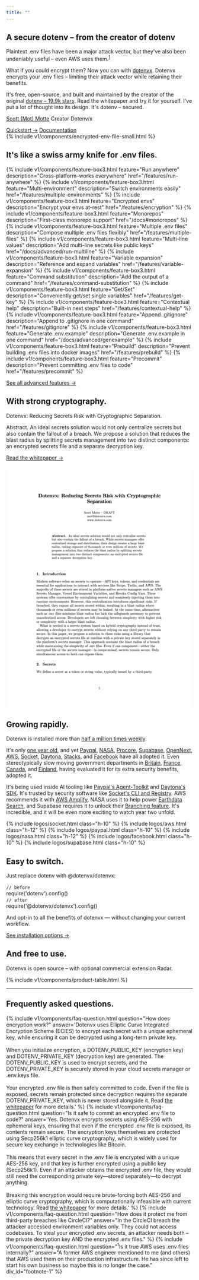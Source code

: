 ```yaml
---
title: ""
---
```


<section class="w-full max-w-2xl mx-auto px-6 mt-12 md:mt-20 flex flex-col gap-4">
  <h1 class="font-extrabold text-2xl text-zinc-950 dark:text-zinc-50 text-center">A secure dotenv – from the creator of dotenv</h1>
  <p class="text-justify">Plaintext .env files have been a major attack vector, but they've also been undeniably useful – even AWS uses them.<sup><a href="#footnote-1">1</a></sup></p>
  <p class="text-justify"><span class="font-bold">What if you could encrypt them?</span> Now you can with <a href="https://github.com/dotenvx/dotenvx">dotenvx</a>. Dotenvx encrypts your .env files – limiting their attack vector while retaining their benefits.</p>
  <p class="text-justify">It's free, open-source, and built and maintained by the creator of the original <a class="whitespace-nowrap" href="https://github.com/motdotla/dotenv">dotenv – 19.9k stars</a>. Read the whitepaper and try it for yourself. I've put a lot of thought into its design. It's dotenv – secured.</p>
  <p class="text-center sm:text-right flex flex-col -space-y-1">
    <a class="font-bold" href="mailto:scott@dotenvx.com">Scott (Mot) Motte</a>
    <span class="italic">Creator Dotenv/x</span>
  </p>

  <div class="flex flex-row gap-4 justify-center my-6">
    <a class="btn-submit" href="/docs/quickstart">Quickstart &rarr;</a>
    <a class="btn" href="/docs">Documentation</a>
  </div>

  <div class="">
    {% include v1/components/encrypted-env-file-small.html %}
  </div>
</section>

<section class="w-full max-w-2xl mx-auto px-6 mt-12 md:mt-20 flex flex-col gap-4">
  <h2 class="font-bold text-xl text-zinc-950 dark:text-zinc-50">It's like a swiss army knife for .env files.</h2>
  <div class="grid grid-cols-1 sm:grid-cols-2 gap-4">
    {% include v1/components/feature-box3.html feature="Run anywhere" description="Cross-platform–works everywhere" href="/features/run-anywhere" %}
    {% include v1/components/feature-box3.html feature="Multi-environment" description="Switch environments easily" href="/features/multiple-environments" %}
    {% include v1/components/feature-box3.html feature="Encrypted envs" description="Encrypt your envs at-rest" href="/features/encryption" %}
    {% include v1/components/feature-box3.html feature="Monorepos" description="First-class monorepo support" href="/docs#monorepos" %}
    {% include v1/components/feature-box3.html feature="Multiple .env files" description="Compose multiple .env files flexibly" href="/features/multiple-files" %}
    {% include v1/components/feature-box3.html feature="Multi-line values" description="Add multi-line secrets like public keys" href="/docs/advanced/run-multiline" %}
    {% include v1/components/feature-box3.html feature="Variable expansion" description="Reference and expand variables" href="/features/variable-expansion" %}
    {% include v1/components/feature-box3.html feature="Command substitution" description="Add the output of a command" href="/features/command-substitution" %}
    {% include v1/components/feature-box3.html feature="Get/Set" description="Conveniently get/set single variables" href="/features/get-key" %}
    {% include v1/components/feature-box3.html feature="Contextual help" description="Built-in next steps" href="/features/contextual-help" %}
    {% include v1/components/feature-box3.html feature="Append .gitignore" description="Append to .gitignore in one command" href="/features/gitignore" %}
    {% include v1/components/feature-box3.html feature="Generate .env.example" description="Generate .env.example in one command" href="/docs/advanced/genexample" %}
    {% include v1/components/feature-box3.html feature="Prebuild" description="Prevent building .env files into docker images" href="/features/prebuild" %}
    {% include v1/components/feature-box3.html feature="Precommit" description="Prevent committing .env files to code" href="/features/precommit" %}
  </div>
  <p><a href="/docs/advanced">See all advanced features &rarr;</a></p>
</section>

<section class="w-full max-w-2xl mx-auto px-6 mt-12 md:mt-20 flex flex-col gap-4">
  <h2 class="font-bold text-xl text-zinc-950 dark:text-zinc-50">With strong cryptography.</h2>
  <div class="flex gap-8">
    <div class="basis-2/3 flex flex-col gap-4">
      <p class="font-serif">Dotenvx: Reducing Secrets Risk with Cryptographic Separation.</p>
      <p class="font-serif"><span class="italic">Abstract.</span> An ideal secrets solution would not only centralize secrets but also contain the fallout of a breach. We propose a solution that reduces the blast radius by splitting secrets management into two distinct components: an encrypted secrets file and a separate decryption key.</p>
      <p><a target="_blank" href="/dotenvx.pdf?v={{ site.time | date: '%Y%m%d%H%M%S' }}">Read the whitepaper &rarr;</a></p>
    </div>
    <div class="basis-1/3">
      <a target="_blank" href="/dotenvx.pdf?v={{ site.time | date: '%Y%m%d%H%M%S' }}" class="cursor-pointer min-w-0 w-full block border-2 border-zinc-200 dark:hover:border-[#ecd53f] hover:border-blue-500">
        <img src="/assets/img/whitepaper-thumb.png" class="w-[700px] aspect-[8.5/11] max-w-full max-h-screen border-0 mx-auto"/>
      </a>
    </div>
  </div>
</section>

<section class="w-full max-w-2xl mx-auto px-6 mt-12 md:mt-20 flex flex-col gap-4">
  <h2 class="font-bold text-xl text-zinc-950 dark:text-zinc-50">Growing rapidly.</h2>
  <p>
    Dotenvx is installed more than <a href="http://npmjs.com/@dotenvx/dotenvx">half a million times weekly</a>.
  </p>
  <p>
    It's only <a href="https://dotenvx.com/blog/2024/06/24/dotenvx-next-generation-config-management.html">one year old</a>, and yet <a href="https://paypal.com">Paypal</a>, <a href="https://www.nasa.gov/">NASA</a>, <a href="https://procore.com">Procore</a>, <a href="https://supabase.com">Supabase</a>, <a href="https://opennext.js.org/">OpenNext</a>, <a href="https://aws.amazon.com">AWS</a>, <a href="https://socket.dev">Socket</a>, <a href="https://daytona.io">Daytona</a>, <a href="https://stacks.co">Stacks</a>, and <a href="https://facebook.com">Facebook</a> have all adopted it. Even stereotypically slow moving government departments in <a href="https://www.gov.uk/government/organisations/hm-courts-and-tribunals-service">Britain</a>, <a href="https://www.numerique.gouv.fr/">France</a>, <a href="https://github.com/bcgov">Canada</a>, and <a href="https://www.hel.fi/fi">Finland</a>, having evaluated it for its extra security benefits, adopted it.
  </p>
  <p>
    It's being used inside AI tooling like <a href="https://github.com/paypal/agent-toolkit">Paypal's Agent-Toolkit</a> and <a href="https://www.daytona.io/docs/typescript-sdk/">Daytona's SDK</a>. It's trusted by security software like <a href="https://github.com/SocketDev/socket-cli">Socket's CLI and Registry</a>. AWS recommends it with <a
      href="https://docs.amplify.aws/react/deploy-and-host/fullstack-branching/secrets-and-vars/#local-environment-2">AWS Amplify</a>, NASA uses it to help power <a href="https://github.com/nasa/earthdata-search">Earthdata Search</a>, and Supabase requires it to unlock their <a href="https://supabase.com/docs/guides/deployment/branching#using-dotenvx-for-git-based-workflow">Branching feature</a>. It's incredible, and it will be even more exciting to watch year two unfold.
  </p>
  <div class="md:py-0 rounded-lg overflow-hidden">
    <div class="flex gap-5 lg:gap-10 items-center justify-center">
      {% include logos/socket.html class="h-10" %}
      {% include logos/aws.html class="h-12" %}
      {% include logos/paypal.html class="h-10" %}
      {% include logos/nasa.html class="h-12" %}
      {% include logos/facebook.html class="h-10" %}
      {% include logos/supabase.html class="h-10" %}
    </div>
  </div>
</section>

<section class="w-full max-w-2xl mx-auto px-6 mt-12 md:mt-20 flex flex-col gap-4">
  <h2 class="font-bold text-xl text-zinc-950 dark:text-zinc-50">Easy to switch.</h2>
  <p>
    Just replace dotenv with @dotenvx/dotenvx:
  </p>
  <div class="rounded border border-zinc-300 dark:border-zinc-700 bg-zinc-100 dark:bg-zinc-900 p-6 font-mono text-zinc-800 dark:text-zinc-100 shadow-sm overflow-x-auto">
    <code class="block text-zinc-500">// before</code>
    <div class="my-1 text-slate-400 font-semibold">require('dotenv').config()</div>
    <code class="block text-zinc-500 mt-6">// after</code>
    <div class="text-black dark:text-[#ecd53f] font-semibold">require('@dotenvx/dotenvx').config()</div>
  </div>
  <p>
    And opt-in to all the benefits of dotenvx — without changing your current workflow.
  </p>
  <p><a href="/docs/install">See installation options &rarr;</a></p>
</section>

<section class="w-full max-w-2xl mx-auto px-6 mt-12 md:mt-20 flex flex-col gap-4">
  <h2 class="font-bold text-xl text-zinc-950 dark:text-zinc-50">And free to use.</h2>
  <p>
    Dotenvx is open source – with optional commercial extension Radar.
  </p>

  <div class="overflow-scroll w-full p-4 border border-zinc-100 dark:border-zinc-900 bg-white dark:bg-zinc-950 rounded-lg overflow-hidden">
    {% include v1/components/product-table.html %}
  </div>
</section>

<!--
<section class="w-full max-w-2xl mx-auto px-6 mt-12 md:mt-20 flex flex-col gap-4">
  <div class="flex flex-row gap-4 justify-center my-6">
    <a class="btn-submit" href="/docs/quickstart">Quickstart &rarr;</a>
    <a class="btn" href="mailto:scott@dotenvx.com">Contact Me</a>
  </div>
</section>
-->

<hr class="my-12 md:my-20" />

<section class="w-full max-w-2xl mx-auto px-6 mt-20 flex flex-col gap-4">
  <h2 class="font-bold text-xl text-zinc-950 dark:text-zinc-50">Frequently asked questions.</h2>
  <dl class="divide-y divide-zinc-200 dark:divide-zinc-800">
    {% include v1/components/faq-question.html question="How does encryption work?" answer='Dotenvx uses Elliptic Curve Integrated Encryption Scheme (ECIES) to encrypt each secret with a unique ephemeral key, while ensuring it can be decrypted using a long-term private key.<br/><br/>When you initialize encryption, a DOTENV_PUBLIC_KEY (encryption key) and DOTENV_PRIVATE_KEY (decryption key) are generated. The DOTENV_PUBLIC_KEY is used to encrypt secrets, and the DOTENV_PRIVATE_KEY is securely stored in your cloud secrets manager or .env.keys file.<br/><br/>Your encrypted .env file is then safely committed to code. Even if the file is exposed, secrets remain protected since decryption requires the separate DOTENV_PRIVATE_KEY, which is never stored alongside it. Read <a href="/dotenvx.pdf">the whitepaper</a> for more details.' %}
    {% include v1/components/faq-question.html question="Is it safe to commit an encrypted .env file to code?" answer='Yes. Dotenvx encrypts secrets using AES-256 with ephemeral keys, ensuring that even if the encrypted .env file is exposed, its contents remain secure. The encryption keys themselves are protected using Secp256k1 elliptic curve cryptography, which is widely used for secure key exchange in technologies like Bitcoin.<br/><br/>This means that every secret in the .env file is encrypted with a unique AES-256 key, and that key is further encrypted using a public key (Secp256k1). Even if an attacker obtains the encrypted .env file, they would still need the corresponding private key—stored separately—to decrypt anything.<br/><br/>Breaking this encryption would require brute-forcing both AES-256 and elliptic curve cryptography, which is computationally infeasible with current technology. Read <a href="/dotenvx.pdf">the whitepaper</a> for more details.' %}
    {% include v1/components/faq-question.html question="How does it protect me from third-party breaches like CircleCI?" answer="In the CircleCI breach the attacker accessed environment variables only. They could not access codebases. To steal your encrypted .env secrets, an attacker needs both – the private decryption key AND the encrypted .env files." %}
    {% include v1/components/faq-question.html question="<sup>1</sup>Is it true AWS uses .env files internally?" answer="A former AWS engineer mentioned to me (and others) that AWS used them on their production infrastructure. He has since left to start his own business so maybe this is no longer the case." div_id="footnote-1" %}
  </dl>
</section>
